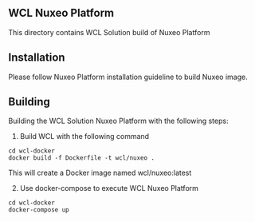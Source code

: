 ## WCL Nuxeo Platform

This directory contains WCL Solution build of Nuxeo Platform

## Installation

Please follow Nuxeo Platform installation guideline to build Nuxeo image.

## Building

Building the WCL Solution Nuxeo Platform with the following steps:

1) Build WCL with the following command

```shell
cd wcl-docker
docker build -f Dockerfile -t wcl/nuxeo .
```

This will create a Docker image named wcl/nuxeo:latest

2) Use docker-compose to execute WCL Nuxeo Platform

```shell
cd wcl-docker
docker-compose up
```
